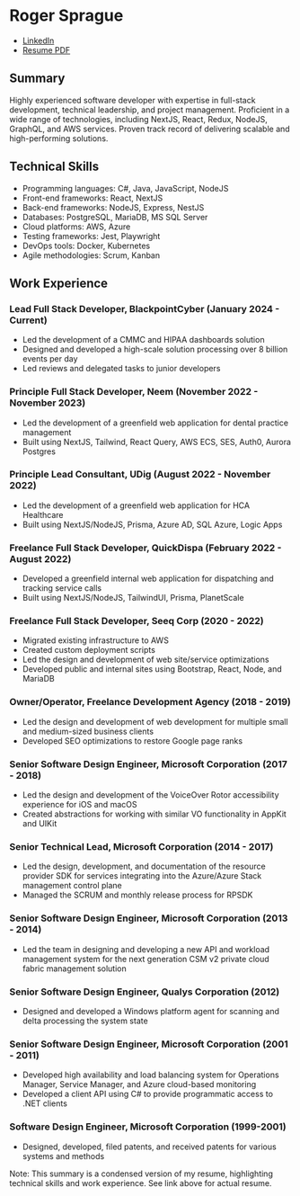 **Roger Sprague** 
=====================
* [LinkedIn](https://www.linkedin.com/in/roger-sprague-2b577984/)
* [Resume PDF](https://ossroger.github.io/roger-sprague/Roger_Sprague_Resume_Tech_2024.pdf)

**Summary**
----------

Highly experienced software developer with expertise in full-stack development, technical leadership, and project management. Proficient in a wide range of technologies, including NextJS, React, Redux, NodeJS, GraphQL, and AWS services. Proven track record of delivering scalable and high-performing solutions.

**Technical Skills**
-------------------

* Programming languages: C#, Java, JavaScript, NodeJS
* Front-end frameworks: React, NextJS
* Back-end frameworks: NodeJS, Express, NestJS
* Databases: PostgreSQL, MariaDB, MS SQL Server
* Cloud platforms: AWS, Azure
* Testing frameworks: Jest, Playwright
* DevOps tools: Docker, Kubernetes
* Agile methodologies: Scrum, Kanban

**Work Experience**
-------------------

### Lead Full Stack Developer, BlackpointCyber (January 2024 - Current)

* Led the development of a CMMC and HIPAA dashboards solution
* Designed and developed a high-scale solution processing over 8 billion events per day
* Led reviews and delegated tasks to junior developers

### Principle Full Stack Developer, Neem (November 2022 - November 2023)

* Led the development of a greenfield web application for dental practice management
* Built using NextJS, Tailwind, React Query, AWS ECS, SES, Auth0, Aurora Postgres

### Principle Lead Consultant, UDig (August 2022 - November 2022)

* Led the development of a greenfield web application for HCA Healthcare
* Built using NextJS/NodeJS, Prisma, Azure AD, SQL Azure, Logic Apps

### Freelance Full Stack Developer, QuickDispa (February 2022 - August 2022)

* Developed a greenfield internal web application for dispatching and tracking service calls
* Built using NextJS/NodeJS, TailwindUI, Prisma, PlanetScale

### Freelance Full Stack Developer, Seeq Corp (2020 - 2022)

* Migrated existing infrastructure to AWS
* Created custom deployment scripts
* Led the design and development of web site/service optimizations
* Developed public and internal sites using Bootstrap, React, Node, and MariaDB

### Owner/Operator, Freelance Development Agency (2018 - 2019)

* Led the design and development of web development for multiple small and medium-sized business clients
* Developed SEO optimizations to restore Google page ranks

### Senior Software Design Engineer, Microsoft Corporation (2017 - 2018)

* Led the design and development of the VoiceOver Rotor accessibility experience for iOS and macOS
* Created abstractions for working with similar VO functionality in AppKit and UIKit

### Senior Technical Lead, Microsoft Corporation (2014 - 2017)

* Led the design, development, and documentation of the resource provider SDK for services integrating into the Azure/Azure Stack management control plane
* Managed the SCRUM and monthly release process for RPSDK

### Senior Software Design Engineer, Microsoft Corporation (2013 - 2014)

* Led the team in designing and developing a new API and workload management system for the next generation CSM v2 private cloud fabric management solution

### Senior Software Design Engineer, Qualys Corporation (2012)

* Designed and developed a Windows platform agent for scanning and delta processing the system state

### Senior Software Design Engineer, Microsoft Corporation (2001 - 2011)

* Developed high availability and load balancing system for Operations Manager, Service Manager, and Azure cloud-based monitoring
* Developed a client API using C# to provide programmatic access to .NET clients

### Software Design Engineer, Microsoft Corporation (1999-2001)

* Designed, developed, filed patents, and received patents for various systems and methods

Note: This summary is a condensed version of my resume, highlighting technical skills and work experience. See link above for actual resume.
